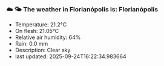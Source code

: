 ### ☁️ 🌤️  The weather in Florianópolis is: Florianópolis

- Temperature: 21.2°C
- On flesh: 21.05°C
- Relative air humidity: 64%
- Rain: 0.0 mm
- Description: Clear sky
- last updated: 2025-09-24T16:22:34.983664
